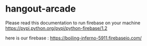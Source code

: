 # hangout-arcade

Please read this documentation to run firebase on your machine
https://pypi.python.org/pypi/python-firebase/1.2

here is our firebase : 
https://boiling-inferno-5911.firebaseio.com/
